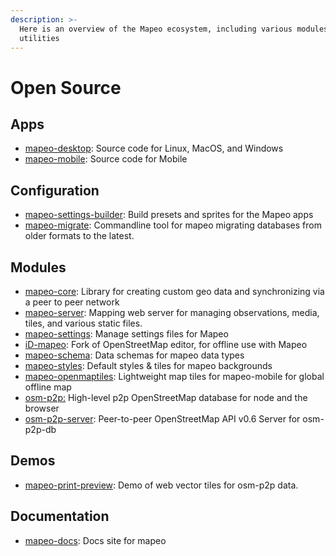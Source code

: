 ```yaml
---
description: >-
  Here is an overview of the Mapeo ecosystem, including various modules and
  utilities
---
```


# Open Source

## Apps

* [mapeo-desktop](https://github.com/digidem/mapeo-desktop): Source code for Linux, MacOS, and Windows
* [mapeo-mobile](https://github.com/digidem/mapeo-mobile): Source code for Mobile

## Configuration

* [mapeo-settings-builder](https://github.com/digidem/mapeo-settings-builder): Build presets and sprites for the Mapeo apps
* [mapeo-migrate](https://github.com/digidem/mapeo-migrate): Commandline tool for mapeo migrating databases from older formats to the latest.

## Modules

* [mapeo-core](https://github.com/digidem/mapeo-core): Library for creating custom geo data and synchronizing via a peer to peer network
* [mapeo-server](https://github.com/digidem/mapeo-server): Mapping web server for managing observations, media, tiles, and various static files.
* [mapeo-settings](https://github.com/digidem/mapeo-settings): Manage settings files for Mapeo
* [iD-mapeo](https://github.com/digidem/iD-mapeo): Fork of OpenStreetMap editor, for offline use with Mapeo
* [mapeo-schema](https://github.com/digidem/mapeo-schema): Data schemas for mapeo data types
* [mapeo-styles](https://github.com/digidem/mapeo-styles): Default styles & tiles for mapeo backgrounds
* [mapeo-openmaptiles](https://github.com/digidem/mapeo-openmaptiles): Lightweight map tiles for mapeo-mobile for global offline map
* [osm-p2p:](https://github.com/digidem/osm-p2p) High-level p2p OpenStreetMap database for node and the browser
* [osm-p2p-server](https://github.com/digidem/osm-p2p-server): Peer-to-peer OpenStreetMap API v0.6 Server for osm-p2p-db

## Demos

* [mapeo-print-preview](https://github.com/digidem/mapeo-print-preview): Demo of web vector tiles for osm-p2p data.

## Documentation

* [mapeo-docs](https://github.com/digidem/Mapeo-docs): Docs site for mapeo

